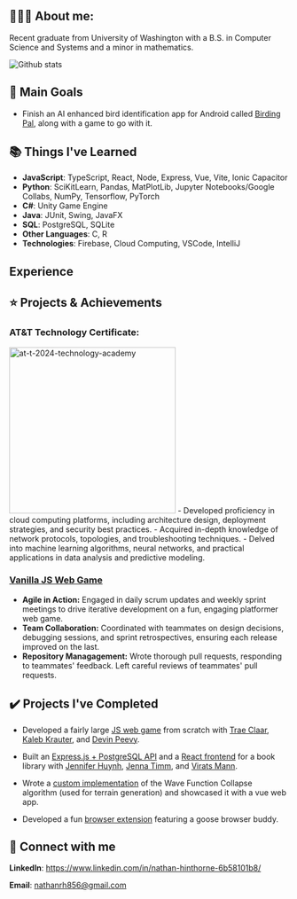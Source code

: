 ## 👨🏻‍💻 About me:

Recent graduate from University of Washington with a B.S. in Computer Science and Systems and a minor in mathematics.

![Github stats](https://github-readme-stats.vercel.app/api?username=NathanHinthorne)


## 🥇 Main Goals

 * Finish an AI enhanced bird identification app for Android called [Birding Pal](https://github.com/NathanHinthorne/bird-identifier-app), along with a game to go with it.


## 📚 Things I've Learned

* **JavaScript**: TypeScript, React, Node, Express, Vue, Vite, Ionic Capacitor
* **Python**: SciKitLearn, Pandas, MatPlotLib, Jupyter Notebooks/Google Collabs, NumPy, Tensorflow, PyTorch
* **C#**: Unity Game Engine
* **Java**: JUnit, Swing, JavaFX
* **SQL**: PostgreSQL, SQLite
* **Other Languages**: C, R
* **Technologies**: Firebase, Cloud Computing, VSCode, IntelliJ

## Experience



## ⭐ Projects & Achievements

###  **AT&T Technology Certificate:** 
<img src="https://github.com/user-attachments/assets/4655a68a-793d-43e6-beca-c9da17a7be9d" alt="at-t-2024-technology-academy" width="300">
- Developed proficiency in cloud computing platforms, including architecture design, deployment strategies, and security best practices.
- Acquired in-depth knowledge of network protocols, topologies, and troubleshooting techniques.
- Delved into machine learning algorithms, neural networks, and practical applications in data analysis and predictive modeling.

### [Vanilla JS Web Game](https://github.com/GoodBadChad/good-bad-chad-br)
- **Agile in Action:** Engaged in daily scrum updates and weekly sprint meetings to drive iterative development on a fun, engaging platformer web game.
- **Team Collaboration:** Coordinated with teammates on design decisions, debugging sessions, and sprint retrospectives, ensuring each release improved on the last.
- **Repository Managagement:** Wrote thorough pull requests, responding to teammates' feedback. Left careful reviews of teammates' pull requests.

### 


## ✔️ Projects I've Completed

* Developed a fairly large [JS web game](https://github.com/GoodBadChad/good-bad-chad-br) from scratch with [Trae Claar](https://github.com/tclaar), [Kaleb Krauter](https://github.com/calebkrauter), and [Devin Peevy](https://github.com/b1gd3vd0g).

* Built an [Express.js + PostgreSQL API](https://github.com/NathanHinthorne/TCSS-460-Book-API) and a [React frontend](https://github.com/NathanHinthorne/Book-Frontend) for a book library with [Jennifer Huynh](https://github.com/jennifer-huynh), [Jenna Timm](https://github.com/jennatimm), and [Virats Mann](https://github.com/Viratsmann).

* Wrote a [custom implementation](https://github.com/NathanHinthorne/Wave-Function-Collapse) of the Wave Function Collapse algorithm (used for terrain generation) and showcased it with a vue web app.

* Developed a fun [browser extension](https://github.com/NathanHinthorne/Goose-Browser-Extension) featuring a goose browser buddy. 

## 🔌 Connect with me

**LinkedIn**: https://www.linkedin.com/in/nathan-hinthorne-6b58101b8/

**Email**: nathanrh856@gmail.com

